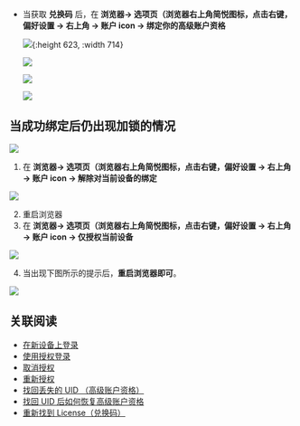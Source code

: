 - 当获取 **兑换码** 后，在 **浏览器→ 选项页（浏览器右上角简悦图标，点击右键，偏好设置 → 右上角 → 账户 icon → 绑定你的高级账户资格**
  
  
  ![](https://s1.ax1x.com/2020/11/11/BXR1xK.png#crop=0&crop=0&crop=1&crop=1&id=wSSEH&originHeight=1016&originWidth=1180&originalType=binary&ratio=1&rotation=0&showTitle=false&status=done&style=none&title=){:height 623, :width 714}
  
  
  ![](https://user-images.githubusercontent.com/81074/131622383-e21601c7-9d70-452a-b145-69be93586406.png#crop=0&crop=0&crop=1&crop=1&id=Ycz6W&originHeight=459&originWidth=679&originalType=binary&ratio=1&rotation=0&showTitle=false&status=done&style=none&title=)
  
  
  ![](https://user-images.githubusercontent.com/81074/131622611-a8ca19f2-9d3d-4884-9231-5fc7eb4bc560.png#crop=0&crop=0&crop=1&crop=1&id=niFuY&originHeight=488&originWidth=666&originalType=binary&ratio=1&rotation=0&showTitle=false&status=done&style=none&title=)
  
  
  ![](https://user-images.githubusercontent.com/81074/141410481-baafa046-46cf-480f-8b32-e94872edebd4.png#crop=0&crop=0&crop=1&crop=1&id=cbmSt&originHeight=427&originWidth=687&originalType=binary&ratio=1&rotation=0&showTitle=false&status=done&style=none&title=)
## 当成功绑定后仍出现加锁的情况


![](https://user-images.githubusercontent.com/81074/131622753-c7d305ba-4b75-472c-b477-9603c2ffc53c.png#crop=0&crop=0&crop=1&crop=1&id=z1Bbb&originHeight=291&originWidth=1062&originalType=binary&ratio=1&rotation=0&showTitle=false&status=done&style=none&title=)


1. 在 **浏览器→ 选项页（浏览器右上角简悦图标，点击右键，偏好设置 → 右上角 → 账户 icon → 解除对当前设备的绑定**



![](https://user-images.githubusercontent.com/81074/131622869-d2f09c1a-e122-4092-8ea3-4f6a1624d405.png#crop=0&crop=0&crop=1&crop=1&id=otA2c&originHeight=185&originWidth=319&originalType=binary&ratio=1&rotation=0&showTitle=false&status=done&style=none&title=)


2.  重启浏览器 
2.  在 **浏览器→ 选项页（浏览器右上角简悦图标，点击右键，偏好设置 → 右上角 → 账户 icon → 仅授权当前设备** 



![](https://user-images.githubusercontent.com/81074/131622958-87916ca3-0a91-49eb-a2fb-0aafb38baf6b.png#crop=0&crop=0&crop=1&crop=1&id=HDvh7&originHeight=285&originWidth=437&originalType=binary&ratio=1&rotation=0&showTitle=false&status=done&style=none&title=)


4. 当出现下图所示的提示后，**重启浏览器即可**。



![](https://user-images.githubusercontent.com/81074/131623059-1f5941c8-92d6-4386-928b-195ed1e23684.png#crop=0&crop=0&crop=1&crop=1&id=nnMx6&originHeight=188&originWidth=596&originalType=binary&ratio=1&rotation=0&showTitle=false&status=done&style=none&title=)
## 关联阅读
- [在新设备上登录](https://github.com/Kenshin/simpread/discussions/1574)
- [使用授权登录](https://github.com/Kenshin/simpread/discussions/1570)
- [取消授权](https://github.com/Kenshin/simpread/discussions/1575)
- [重新授权](https://github.com/Kenshin/simpread/discussions/1576)
- [找回丢失的 UID （高级账户资格）](https://github.com/Kenshin/simpread/discussions/1571)
- [找回 UID 后如何恢复高级账户资格](https://github.com/Kenshin/simpread/discussions/1958)
- [重新找到 License（兑换码）](https://github.com/Kenshin/simpread/discussions/2756)
